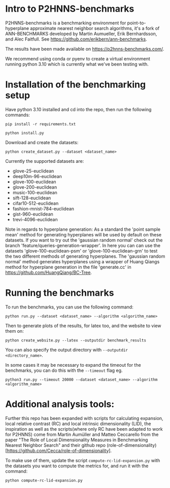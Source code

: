 Intro to P2HNNS-benchmarks
==============================
P2HNNS-benchmarks is a benchmarking environment for point-to-hyperplane approximate nearest neighbor search algorithms, it's a fork of ANN-BENCHMARKS developed by Martin Aumueller, Erik Bernhardsson, and Alec Faitfull. See https://github.com/erikbern/ann-benchmarks.

The results have been made available on https://p2hnns-benchmarks.com/.


We recommend using conda or pyenv to create a virtual environment running python 3.10 which is currently what we've been testing with.

Installation of the benchmarking setup
==============================

Have python 3.10 installed and cd into the repo, then run the following commands:

```
pip install -r requirements.txt
````

```
python install.py
``` 

Download and create the datasets:
```
python create_dataset.py --dataset <dataset_name>
```

Currently the supported datasets are:
- glove-25-euclidean
- deep10m-96-euclidean
- glove-100-euclidean 
- glove-200-euclidean 
- music-100-euclidean 
- sift-128-euclidean 
- cifar10-512-euclidean 
- fashion-mnist-784-euclidean
- gist-960-euclidean 
- trevi-4096-euclidean

Note in regards to hyperplane generation:
As a standard the 'point sample mean' method for generating hyperplanes will be used by default on these datasets. If you want to try out the 'gaussian random normal' check out the branch 'feature/queries-generation-wrapper'. In here you can can use the datasets 'glove-100-euclidean-psm' or 'glove-100-euclidean-grn' to test the two different methods of generating hyperplanes. The 'gaussian random normal' method generates hyperplanes using a wrapper of Huang Qiangs method for hyperplane generation in the file 'generate.cc' in https://github.com/HuangQiang/BC-Tree.

Running the benchmarks
==============================
To run the benchmarks, you can use the following command:

```
python run.py --dataset <dataset_name> --algorithm <algorithm_name>
````

Then to generate plots of the results, for latex too, and the website to view them on:
```
python create_website.py --latex --outputdir benchmark_results
```
You can also specify the output directory with `--outputdir <directory_name>`.

In some cases it may be necessary to expand the timeout for the benchmarks, you can do this with the `--timeout` flag eg.
```
python3 run.py --timeout 20000 --dataset <dataset_name> --algorithm <algorithm_name>
```


Additional analysis tools:
==============================
Further this repo has been expanded with scripts for calculating expansion, local relative contrast (RC) and local intrinsic dimensionality (LID), the inspiration as well as the scripts(where only RC have been adapted to work for P2HNNS) come from Martin Aumüller and Matteo Ceccarello from the paper "The Role of Local Dimensionality Measures in Benchmarking Nearest Neighbor Search" and their github repo (role-of-dimensionality)[https://github.com/Cecca/role-of-dimensionality].

To make use of them, update the script `compute-rc-lid-expansion.py` with the datasets you want to compute the metrics for, and run it with the command:
```
python compute-rc-lid-expansion.py
```